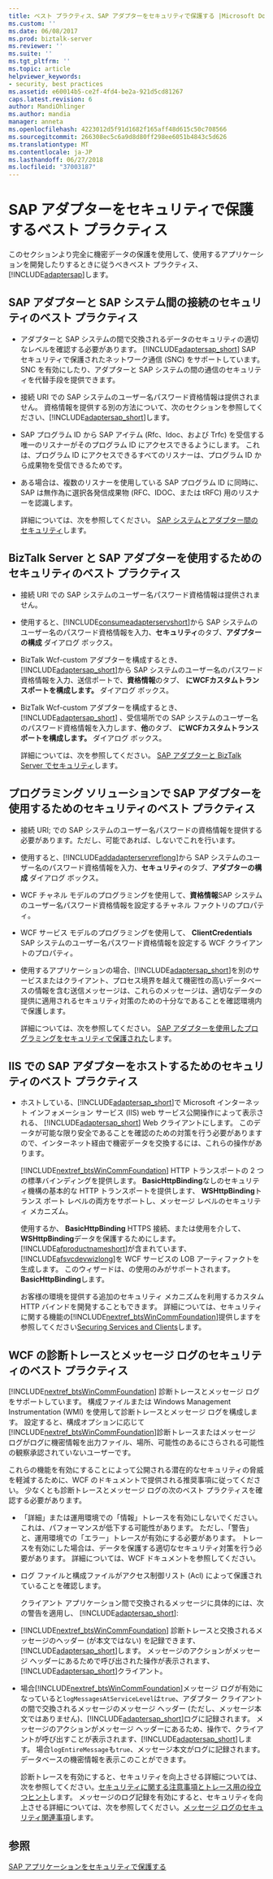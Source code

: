 ```yaml
---
title: ベスト プラクティス、SAP アダプターをセキュリティで保護する |Microsoft Docs
ms.custom: ''
ms.date: 06/08/2017
ms.prod: biztalk-server
ms.reviewer: ''
ms.suite: ''
ms.tgt_pltfrm: ''
ms.topic: article
helpviewer_keywords:
- security, best practices
ms.assetid: e60014b5-ce2f-4fd4-be2a-921d5cd81267
caps.latest.revision: 6
author: MandiOhlinger
ms.author: mandia
manager: anneta
ms.openlocfilehash: 4223012d5f91d1682f165aff48d615c50c708566
ms.sourcegitcommit: 266308ec5c6a9d8d80ff298ee6051b4843c5d626
ms.translationtype: MT
ms.contentlocale: ja-JP
ms.lasthandoff: 06/27/2018
ms.locfileid: "37003187"
---
```

# <a name="best-practices-to-secure-the-sap-adapter"></a>SAP アダプターをセキュリティで保護するベスト プラクティス
このセクションより完全に機密データの保護を使用して、使用するアプリケーションを開発したりするときに従うべきベスト プラクティス、[!INCLUDE[adaptersap](../../includes/adaptersap-md.md)]します。  
  
## <a name="security-best-practices-for-the-connection-between-the-sap-adapter-and-the-sap-system"></a>SAP アダプターと SAP システム間の接続のセキュリティのベスト プラクティス  
  
- アダプターと SAP システムの間で交換されるデータのセキュリティの適切なレベルを確認する必要があります。 [!INCLUDE[adaptersap_short](../../includes/adaptersap-short-md.md)] SAP セキュリティで保護されたネットワーク通信 (SNC) をサポートしています。 SNC を有効にしたり、アダプターと SAP システムの間の通信のセキュリティを代替手段を提供できます。  
  
- 接続 URI での SAP システムのユーザー名パスワード資格情報は提供されません。 資格情報を提供する別の方法について、次のセクションを参照してください、[!INCLUDE[adaptersap_short](../../includes/adaptersap-short-md.md)]します。  
  
- SAP プログラム ID から SAP アイテム (Rfc、Idoc、および Trfc) を受信する唯一のリスナーがそのプログラム ID にアクセスできるようにします。 これは、プログラム ID にアクセスできるすべてのリスナーは、プログラム ID から成果物を受信できるためです。  
  
- ある場合は、複数のリスナーを使用している SAP プログラム ID に同時に、SAP は無作為に選択各発信成果物 (RFC、IDOC、または tRFC) 用のリスナーを認識します。  
  
  詳細については、次を参照してください。 [SAP システムとアダプター間のセキュリティ](../../adapters-and-accelerators/adapter-sap/security-between-the-sap-system-and-the-adapter.md)します。
  
## <a name="security-best-practices-for-consuming-the-sap-adapter-with-biztalk-server"></a>BizTalk Server と SAP アダプターを使用するためのセキュリティのベスト プラクティス  
  
- 接続 URI での SAP システムのユーザー名パスワード資格情報は提供されません。  
  
- 使用すると、[!INCLUDE[consumeadapterservshort](../../includes/consumeadapterservshort-md.md)]から SAP システムのユーザー名のパスワード資格情報を入力、**セキュリティ**のタブ、**アダプターの構成** ダイアログ ボックス。  
  
- BizTalk Wcf-custom アダプターを構成するとき、[!INCLUDE[adaptersap_short](../../includes/adaptersap-short-md.md)]から SAP システムのユーザー名のパスワード資格情報を入力、送信ポートで、**資格情報**のタブ、 **にWCFカスタムトランスポートを構成します。**  ダイアログ ボックス。  
  
- BizTalk Wcf-custom アダプターを構成するとき、 [!INCLUDE[adaptersap_short](../../includes/adaptersap-short-md.md)] 、受信場所での SAP システムのユーザー名のパスワード資格情報を入力します、**他**のタブ、 **にWCFカスタムトランスポートを構成します。**  ダイアログ ボックス。  
  
  詳細については、次を参照してください。 [SAP アダプターと BizTalk Server でセキュリティ](../../adapters-and-accelerators/adapter-sap/security-with-the-sap-adapter-and-biztalk-server.md)します。
  
## <a name="security-best-practices-for-consuming-the-sap-adapter-with-programming-solutions"></a>プログラミング ソリューションで SAP アダプターを使用するためのセキュリティのベスト プラクティス  
  
- 接続 URI; での SAP システムのユーザー名パスワードの資格情報を提供する必要があります。ただし、可能であれば、しないでこれを行います。  
  
- 使用すると、[!INCLUDE[addadapterservreflong](../../includes/addadapterservreflong-md.md)]から SAP システムのユーザー名のパスワード資格情報を入力、**セキュリティ**のタブ、**アダプターの構成** ダイアログ ボックス。  
  
- WCF チャネル モデルのプログラミングを使用して、**資格情報**SAP システムのユーザー名パスワード資格情報を設定するチャネル ファクトリのプロパティ。  
  
- WCF サービス モデルのプログラミングを使用して、 **ClientCredentials** SAP システムのユーザー名パスワード資格情報を設定する WCF クライアントのプロパティ。  
  
- 使用するアプリケーションの場合、[!INCLUDE[adaptersap_short](../../includes/adaptersap-short-md.md)]を別のサービスまたはクライアント、プロセス境界を越えて機密性の高いデータベースの情報を含む送信メッセージは、これらのメッセージは、適切なデータの提供に適用されるセキュリティ対策のための十分なであることを確認環境内で保護します。  
  
  詳細については、次を参照してください。 [SAP アダプターを使用したプログラミングをセキュリティで保護された](../../adapters-and-accelerators/adapter-sap/secure-programming-with-the-sap-adapter.md)します。  
  
## <a name="security-best-practices-for-hosting-the-sap-adapter-in-iis"></a>IIS での SAP アダプターをホストするためのセキュリティのベスト プラクティス  
  
- ホストしている、[!INCLUDE[adaptersap_short](../../includes/adaptersap-short-md.md)]で Microsoft インターネット インフォメーション サービス (IIS) web サービス公開操作によって表示される、 [!INCLUDE[adaptersap_short](../../includes/adaptersap-short-md.md)] Web クライアントにします。 このデータが可能な限り安全であることを確認のための対策を行う必要がありますので、インターネット経由で機密データを交換するには、これらの操作があります。  
  
   [!INCLUDE[nextref_btsWinCommFoundation](../../includes/nextref-btswincommfoundation-md.md)] HTTP トランスポートの 2 つの標準バインディングを提供します。 **BasicHttpBinding**なしのセキュリティ機構の基本的な HTTP トランスポートを提供します、 **WSHttpBinding**トランス ポート レベルの両方をサポートし、メッセージ レベルのセキュリティ メカニズム。  
  
   使用するか、 **BasicHttpBinding** HTTPS 接続、または使用を介して、 **WSHttpBinding**データを保護するためにします。 [!INCLUDE[afproductnameshort](../../includes/afproductnameshort-md.md)]が含まれています、[!INCLUDE[afsvcdevwizlong](../../includes/afsvcdevwizlong-md.md)]を WCF サービスの LOB アーティファクトを生成します。 このウィザードは、の使用のみがサポートされます。 **BasicHttpBinding**します。  
  
   お客様の環境を提供する追加のセキュリティ メカニズムを利用するカスタム HTTP バインドを開発することもできます。 詳細については、セキュリティに関する機能の[!INCLUDE[nextref_btsWinCommFoundation](../../includes/nextref-btswincommfoundation-md.md)]提供しますを参照してください[Securing Services and Clients](https://msdn.microsoft.com/library/ms734736.aspx)します。 
  
## <a name="security-best-practices-for-wcf-diagnostic-tracing-and-message-logging"></a>WCF の診断トレースとメッセージ ログのセキュリティのベスト プラクティス  
 [!INCLUDE[nextref_btsWinCommFoundation](../../includes/nextref-btswincommfoundation-md.md)] 診断トレースとメッセージ ログをサポートしています。 構成ファイルまたは Windows Management Instrumentation (WMI) を使用して診断トレースとメッセージ ログを構成します。 設定すると、構成オプションに応じて[!INCLUDE[nextref_btsWinCommFoundation](../../includes/nextref-btswincommfoundation-md.md)]診断トレースまたはメッセージ ログがログに機密情報を出力ファイル、場所、可能性のあるにさらされる可能性の観察承認されていないユーザーです。  
  
 これらの機能を有効にすることによって公開される潜在的なセキュリティの脅威を軽減するために、WCF のドキュメントで提供される推奨事項に従ってください。 少なくとも診断トレースとメッセージ ログの次のベスト プラクティスを確認する必要があります。  
  
- 「詳細」または運用環境での「情報」トレースを有効にしないでください。 これは、パフォーマンスが低下する可能性があります。 ただし、「警告」と、運用環境での「エラー」トレースが有効にする必要があります。 トレースを有効にした場合は、データを保護する適切なセキュリティ対策を行う必要があります。 詳細については、WCF ドキュメントを参照してください。  
  
- ログ ファイルと構成ファイルがアクセス制御リスト (Acl) によって保護されていることを確認します。  
  
  クライアント アプリケーション間で交換されるメッセージに具体的には、次の警告を適用し、 [!INCLUDE[adaptersap_short](../../includes/adaptersap-short-md.md)]:  
  
- [!INCLUDE[nextref_btsWinCommFoundation](../../includes/nextref-btswincommfoundation-md.md)] 診断トレースと交換されるメッセージのヘッダー (が本文ではない) を記録できます、[!INCLUDE[adaptersap_short](../../includes/adaptersap-short-md.md)]します。 メッセージのアクションがメッセージ ヘッダーにあるためで呼び出された操作が表示されます、[!INCLUDE[adaptersap_short](../../includes/adaptersap-short-md.md)]クライアント。  
  
- 場合[!INCLUDE[nextref_btsWinCommFoundation](../../includes/nextref-btswincommfoundation-md.md)]メッセージ ログが有効になっていると`logMessagesAtServiceLevel`は`true`、アダプター クライアントの間で交換されるメッセージのメッセージ ヘッダー (ただし、メッセージ本文ではありません)、[!INCLUDE[adaptersap_short](../../includes/adaptersap-short-md.md)]ログに記録されます。 メッセージのアクションがメッセージ ヘッダーにあるため、操作で、クライアントが呼び出すことが表示されます、[!INCLUDE[adaptersap_short](../../includes/adaptersap-short-md.md)]します。 場合`logEntireMessage`も`true`、メッセージ本文がログに記録されます。 データベースの機密情報を表示このことができます。  
  
   診断トレースを有効にすると、セキュリティを向上させる詳細については、次を参照してください。[セキュリティに関する注意事項とトレース用の役立つヒント](https://msdn.microsoft.com/library/ms733053.aspx)します。 メッセージのログ記録を有効にすると、セキュリティを向上させる詳細については、次を参照してください。[メッセージ ログのセキュリティ関連事項](https://msdn.microsoft.com/library/ms730318.aspx)します。  
  
## <a name="see-also"></a>参照  
[SAP アプリケーションをセキュリティで保護する](../../adapters-and-accelerators/adapter-sap/secure-your-sap-applications.md)   